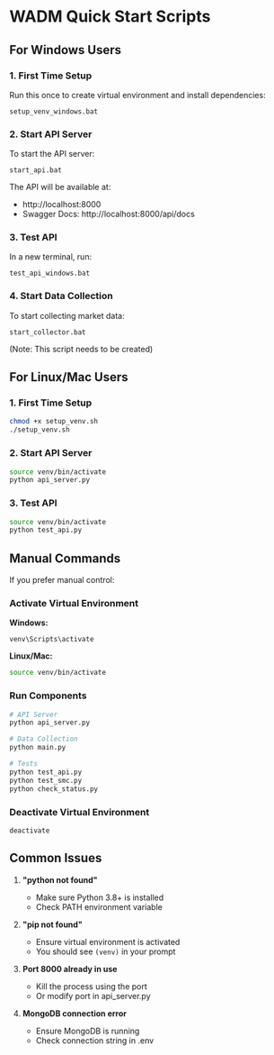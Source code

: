 # WADM Quick Start Scripts

## For Windows Users

### 1. First Time Setup
Run this once to create virtual environment and install dependencies:
```
setup_venv_windows.bat
```

### 2. Start API Server
To start the API server:
```
start_api.bat
```
The API will be available at:
- http://localhost:8000
- Swagger Docs: http://localhost:8000/api/docs

### 3. Test API
In a new terminal, run:
```
test_api_windows.bat
```

### 4. Start Data Collection
To start collecting market data:
```
start_collector.bat
```
(Note: This script needs to be created)

## For Linux/Mac Users

### 1. First Time Setup
```bash
chmod +x setup_venv.sh
./setup_venv.sh
```

### 2. Start API Server
```bash
source venv/bin/activate
python api_server.py
```

### 3. Test API
```bash
source venv/bin/activate
python test_api.py
```

## Manual Commands

If you prefer manual control:

### Activate Virtual Environment
**Windows:**
```
venv\Scripts\activate
```

**Linux/Mac:**
```bash
source venv/bin/activate
```

### Run Components
```bash
# API Server
python api_server.py

# Data Collection
python main.py

# Tests
python test_api.py
python test_smc.py
python check_status.py
```

### Deactivate Virtual Environment
```
deactivate
```

## Common Issues

1. **"python not found"**
   - Make sure Python 3.8+ is installed
   - Check PATH environment variable

2. **"pip not found"**
   - Ensure virtual environment is activated
   - You should see `(venv)` in your prompt

3. **Port 8000 already in use**
   - Kill the process using the port
   - Or modify port in api_server.py

4. **MongoDB connection error**
   - Ensure MongoDB is running
   - Check connection string in .env
